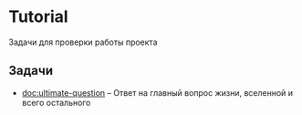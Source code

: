 # Tutorial

Задачи для проверки работы проекта

## Задачи

- <doc:ultimate-question> – Ответ на главный вопрос жизни, вселенной и всего остального
